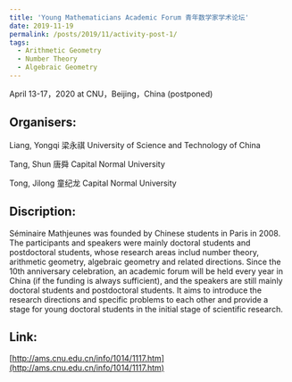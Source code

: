 ```yaml
---
title: 'Young Mathematicians Academic Forum 青年数学家学术论坛'
date: 2019-11-19
permalink: /posts/2019/11/activity-post-1/
tags:
  - Arithmetic Geometry
  - Number Theory
  - Algebraic Geometry
---
```


April 13-17，2020 at CNU，Beijing，China (postponed)

Organisers:
------
Liang, Yongqi 梁永祺 University of Science and Technology of China

Tang, Shun 唐舜 Capital Normal University

Tong, Jilong 童纪龙 Capital Normal University

Discription:
------
Séminaire Mathjeunes was founded by Chinese students in Paris in 2008. 
The participants and speakers were mainly doctoral students and postdoctoral students, 
whose research areas includ number theory, arithmetic geometry, algebraic geometry and related directions. 
Since the 10th anniversary celebration, an academic forum will be held every year in China (if the funding is always sufficient), 
and the speakers are still mainly doctoral students and postdoctoral students. 
It aims to introduce the research directions and specific problems to each other 
and provide a stage for young doctoral students in the initial stage of scientific research.

Link:
------
[http://ams.cnu.edu.cn/info/1014/1117.htm](http://ams.cnu.edu.cn/info/1014/1117.htm)

